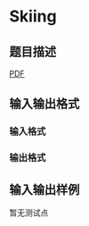 # Skiing

## 题目描述

[problemUrl]: https://uva.onlinejudge.org/index.php?option=com_onlinejudge&Itemid=8&category=859&page=show_problem&problem=4643

[PDF](https://uva.onlinejudge.org/external/17/p1706.pdf)

## 输入输出格式

### 输入格式

### 输出格式

## 输入输出样例

暂无测试点

